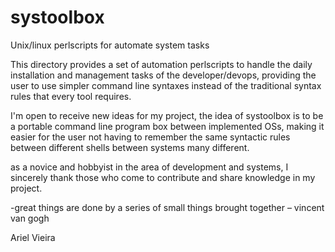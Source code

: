 # systoolbox
Unix/linux perlscripts for automate system tasks

This directory provides a set of automation perlscripts to handle the daily installation and management tasks of the developer/devops, 
providing the user to use simpler command line syntaxes instead of the traditional syntax rules that every tool requires.

I'm open to receive new ideas for my project, the idea of ​​systoolbox is to be a portable command line program box between implemented OSs, 
making it easier for the user not having to remember the same syntactic rules between different shells between systems many different.

as a novice and hobbyist in the area of ​​development and systems,
I sincerely thank those who come to contribute and share knowledge in my project.

-great things are done by a series of small things brought together – vincent van gogh


 Ariel Vieira
